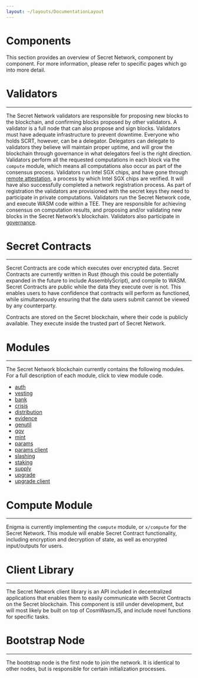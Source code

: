 ```yaml
---
layout: ~/layouts/DocumentationLayout
---
```


# Components


This section provides an overview of Secret Network, component by component. For more information, please refer to specific pages which go into more detail.

# Validators
---------------------------

The Secret Network validators are responsible for proposing new blocks to the blockchain, and confirming blocks proposed by other validators. A validator is a full node that can also propose and sign blocks. Validators must have adequate infrastructure to prevent downtime. Everyone who holds SCRT, however, can be a delegator. Delegators can delegate to validators they believe will maintain proper uptime, and will grow the blockchain through governance in what delegators feel is the right direction. Validators perform all the requested computations in each block via the `compute` module, which means all computations also occur as part of the consensus process. Validators run Intel SGX chips, and have gone through [remote attestation](/developers/protocol/intel-sgx#remote-attestation), a process by which Intel SGX chips are verified. It will have also successfully completed a network registration process. As part of registration the validators are provisioned with the secret keys they need to participate in private computations. Validators run the Secret Network code, and execute WASM code within a TEE. They are responsible for achieving consensus on computation results, and proposing and/or validating new blocks in the Secret Network’s blockchain. Validators also participate in [governance](/developers/protocol/governance).

# Secret Contracts
---------------------------------------

Secret Contracts are code which executes over encrypted data. Secret Contracts are currently written in Rust (though this could be potentially expanded in the future to include AssemblyScript), and compile to WASM. Secret Contracts are public while the data they execute over is not. This enables users to have confidence that contracts will perform as functioned, while simultaneously ensuring that the data users submit cannot be viewed by any counterparty.

Contracts are stored on the Secret blockchain, where their code is publicly available. They execute inside the trusted part of Secret Network.

# Modules
---------------------

The Secret Network blockchain currently contains the following modules. For a full description of each module, click to view module code.

*   [auth](https://github.com/cosmos/cosmos-sdk/tree/v0.38.3/x/auth)
*   [vesting](https://github.com/cosmos/cosmos-sdk/tree/v0.38.3/x/auth/vesting)
*   [bank](https://github.com/cosmos/cosmos-sdk/tree/v0.38.3/x/bank)
*   [crisis](https://github.com/cosmos/cosmos-sdk/tree/v0.38.3/x/crisis)
*   [distribution](https://github.com/cosmos/cosmos-sdk/tree/v0.38.3/x/distribution)
*   [evidence](https://github.com/cosmos/cosmos-sdk/tree/v0.38.3/x/evidence)
*   [genutil](https://github.com/cosmos/cosmos-sdk/tree/v0.38.3/x/genutil)
*   [gov](https://github.com/cosmos/cosmos-sdk/tree/v0.38.3/x/gov)
*   [mint](https://github.com/cosmos/cosmos-sdk/tree/v0.38.3/x/mint)
*   [params](https://github.com/cosmos/cosmos-sdk/tree/v0.38.3/x/params)
*   [params client](https://github.com/cosmos/cosmos-sdk/tree/v0.38.3/x/params/client)
*   [slashing](https://github.com/cosmos/cosmos-sdk/tree/v0.38.3/x/slashing)
*   [staking](https://github.com/cosmos/cosmos-sdk/tree/v0.38.3/x/staking)
*   [supply](https://github.com/cosmos/cosmos-sdk/tree/v0.38.3/x/supply)
*   [upgrade](https://github.com/cosmos/cosmos-sdk/tree/v0.38.3/x/upgrade)
*   [upgrade client](https://github.com/cosmos/cosmos-sdk/tree/v0.38.3/x/upgrade/client)

# Compute Module
-----------------------------------

Enigma is currently implementing the `compute` module, or `x/compute` for the Secret Network. This module will enable Secret Contract functionality, including encryption and decryption of state, as well as encrypted input/outputs for users.

# Client Library
-----------------------------------

The Secret Network client library is an API included in decentralized applications that enables them to easily communicate with Secret Contracts on the Secret blockchain. This component is still under development, but will most likely be built on top of CosmWasmJS, and include novel functions for specific tasks.

# Bootstrap Node
-----------------------------------

The bootstrap node is the first node to join the network. It is identical to other nodes, but is responsible for certain initialization processes.
